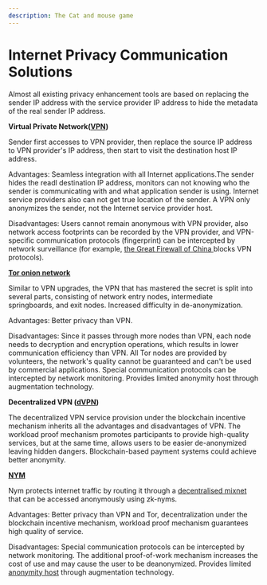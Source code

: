 ```yaml
---
description: The Cat and mouse game
---
```


# Internet Privacy Communication Solutions

Almost all existing privacy enhancement tools are based on replacing the sender IP address with the service provider IP address to hide the metadata of the real sender IP address.

**Virtual Private Network(**[**VPN**](https://en.wikipedia.org/wiki/Virtual\_private\_network)**)**

Sender first accesses to VPN provider, then replace the source IP address to VPN provider's IP address, then start to visit the destination host IP address.&#x20;

Advantages: Seamless integration with all Internet applications.The sender hides the readl destination IP address, monitors can not knowing who the sender is communicating with and what application sender is using. Internet service providers also can not get true location of the sender. A VPN only anonymizes the sender, not the Internet service provider host.&#x20;

Disadvantages: Users cannot remain anonymous with VPN provider, also network access footprints can be recorded by the VPN provider, and VPN-specific communication protocols (fingerprint) can be intercepted by network surveillance (for example, [the Great Firewall of China ](https://en.wikipedia.org/wiki/Great\_Firewall)blocks VPN protocols).

[**Tor onion network**](https://en.wikipedia.org/wiki/Tor\_\(network\))

Similar to VPN upgrades, the VPN that has mastered the secret is split into several parts, consisting of network entry nodes, intermediate springboards, and exit nodes. Increased difficulty in de-anonymization.

Advantages: Better privacy than VPN.

Disadvantages: Since it passes through more nodes than VPN, each node needs to decryption and encryption operations, which results in lower communication efficiency than VPN. All Tor nodes are provided by volunteers, the network's quality cannot be guaranteed and can't be used by commercial applications. Special communication protocols can be intercepted by network monitoring. Provides limited anonymity host through augmentation technology.

**Decentralized VPN (**[**dVPN**](https://clearvpn.com/blog/dvpn-vs-vpn/)**)**

The decentralized VPN service provision under the blockchain incentive mechanism inherits all the advantages and disadvantages of VPN. The workload proof mechanism promotes participants to provide high-quality services, but at the same time, allows users to be easier de-anonymized leaving hidden dangers. Blockchain-based payment systems could achieve better anonymity.

[**NYM**](https://nymtech.net/)

Nym protects internet traffic by routing it through a [decentralised mixnet](https://nymtech.net/about/mixnet) that can be accessed anonymously using zk-nyms.&#x20;

Advantages: Better privacy than VPN and Tor, decentralization under the blockchain incentive mechanism, workload proof mechanism guarantees high quality of service.

Disadvantages: Special communication protocols can be intercepted by network monitoring. The additional proof-of-work mechanism increases the cost of use and may cause the user to be deanonymized. Provides limited [anonymity host](https://nymtech.net/build/nodes?name=service\_providers) through augmentation technology.
